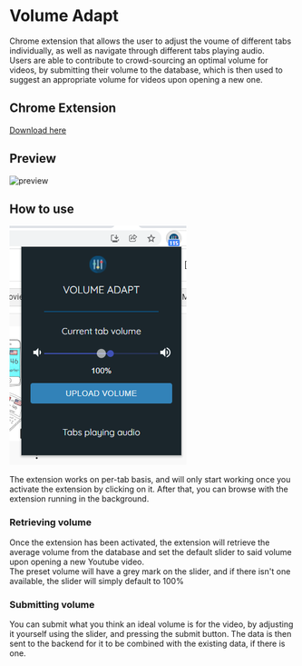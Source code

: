 # Volume Adapt

Chrome extension that allows the user to adjust the voume of
different tabs individually, as well as navigate through different
tabs playing audio.\
Users are able to contribute to crowd-sourcing
an optimal volume for videos, by submitting their volume to the
database, which is then used to suggest an appropriate volume for
videos upon opening a new one.

## Chrome Extension

[Download here](https://chrome.google.com/webstore/detail/volume-adapt/dicnjoljhecfbjjndjeiepcdefelncmj)

## Preview

![preview](/src/image/volume-adapt-preview.gif)

## How to use

![preview](/src/image/image1.png)

The extension works on per-tab basis, and will only start working once you activate the extension by clicking on it. After that, you can browse with the extension running in the background.

### Retrieving volume

Once the extension has been activated, the extension will retrieve the average volume from the database and set the default slider to said volume upon opening a new Youtube video.\
The preset volume will have a grey mark on the slider, and if there isn't one available, the slider will simply default to 100%

### Submitting volume

You can submit what you think an ideal volume is for the video, by adjusting it yourself using the slider, and pressing the submit button. The data is then sent to the backend for it to be combined with the existing data, if there is one.
